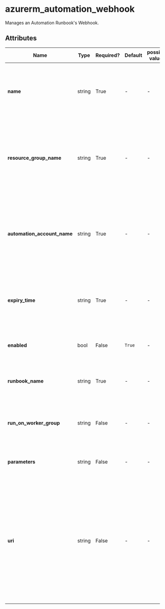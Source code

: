 # azurerm_automation_webhook

Manages an Automation Runbook's Webhook.

## Attributes

| Name | Type | Required? | Default  | possible values | Description |
| ---- | ---- | --------- | -------- | ----------- | ----------- |
| **name** | string | True | -  |  -  | Specifies the name of the Webhook. Changing this forces a new resource to be created. | 
| **resource_group_name** | string | True | -  |  -  | The name of the resource group in which the Webhook is created. Changing this forces a new resource to be created. | 
| **automation_account_name** | string | True | -  |  -  | The name of the automation account in which the Webhook is created. Changing this forces a new resource to be created. | 
| **expiry_time** | string | True | -  |  -  | Timestamp when the webhook expires. Changing this forces a new resource to be created. | 
| **enabled** | bool | False | `True`  |  -  | Controls if Webhook is enabled. Defaults to `true`. | 
| **runbook_name** | string | True | -  |  -  | Name of the Automation Runbook to execute by Webhook. | 
| **run_on_worker_group** | string | False | -  |  -  | Name of the hybrid worker group the Webhook job will run on. | 
| **parameters** | string | False | -  |  -  | Map of input parameters passed to runbook. | 
| **uri** | string | False | -  |  -  | URI to initiate the webhook. Can be generated using [Generate URI API](https://docs.microsoft.com/rest/api/automation/webhook/generate-uri). By default, new URI is generated on each new resource creation. Changing this forces a new resource to be created. | 

